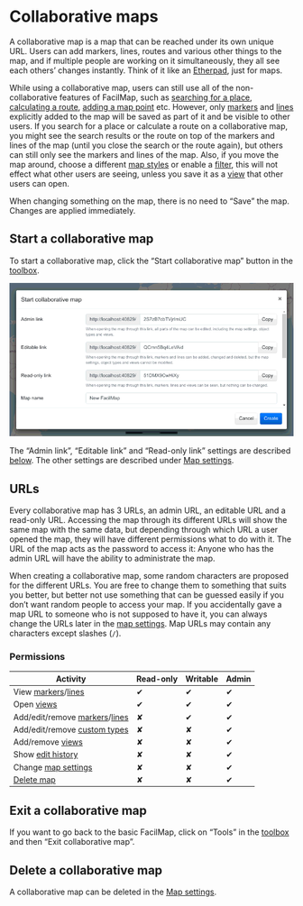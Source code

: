# Collaborative maps

A collaborative map is a map that can be reached under its own unique URL. Users can add markers, lines, routes and various other things to the map, and if multiple people are working on it simultaneously, they all see each others’ changes instantly. Think of it like an [Etherpad](https://etherpad.org/), just for maps.

While using a collaborative map, users can still use all of the non-collaborative features of FacilMap, such as [searching for a place](../search/), [calculating a route](../route/), [adding a map point](../click-marker/) etc. However, only [markers](../markers/) and [lines](../lines/) explicitly added to the map will be saved as part of it and be visible to other users. If you search for a place or calculate a route on a collaborative map, you might see the search results or the route on top of the markers and lines of the map (until you close the search or the route again), but others can still only see the markers and lines of the map. Also, if you move the map around, choose a different [map styles](../layers/) or enable a [filter](../filters/), this will not effect what other users are seeing, unless you save it as a [view](../views/) that other users can open.

When changing something on the map, there is no need to “Save” the map. Changes are applied immediately.

## Start a collaborative map

To start a collaborative map, click the “Start collaborative map” button in the [toolbox](../ui/#toolbox).

![](./save.png)

The “Admin link”, “Editable link” and “Read-only link” settings are described [below](#urls). The other settings are described under [Map settings](../map-settings/).

## URLs

Every collaborative map has 3 URLs, an admin URL, an editable URL and a read-only URL. Accessing the map through its different URLs will show the same map with the same data, but depending through which URL a user opened the map, they will have different permissions what to do with it. The URL of the map acts as the password to access it: Anyone who has the admin URL will have the ability to administrate the map.

When creating a collaborative map, some random characters are proposed for the different URLs. You are free to change them to something that suits you better, but better not use something that can be guessed easily if you don’t want random people to access your map. If you accidentally gave a map URL to someone who is not supposed to have it, you can always change the URLs later in the [map settings](../map-settings/). Map URLs may contain any characters except slashes (`/`).

### Permissions

| Activity | Read-only | Writable | Admin |
|----------|-----------|----------|-------|
| View [markers](../markers/)/[lines](../lines/) | ✔ | ✔ | ✔ |
| Open [views](../views/) | ✔ | ✔ | ✔ |
| Add/edit/remove [markers](../markers/)/[lines](../lines/) | ✘ | ✔ | ✔ |
| Add/edit/remove [custom types](../types/) | ✘ | ✘ | ✔ |
| Add/remove [views](../views/) | ✘ | ✘ | ✔ |
| Show [edit history](../history/) | ✘ | ✘ | ✔ |
| Change [map settings](../settings/) | ✘ | ✘ | ✔ |
| [Delete map](../map-settings/#delete-the-map) | ✘ | ✘ | ✔ |

## Exit a collaborative map

If you want to go back to the basic FacilMap, click on “Tools” in the [toolbox](../ui/#toolbox) and then “Exit collaborative map”.

## Delete a collaborative map

A collaborative map can be deleted in the [Map settings](../map-settings/#delete-the-map).